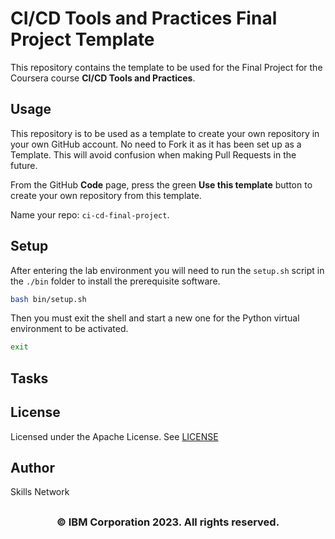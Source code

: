 # CI/CD Tools and Practices Final Project Template

This repository contains the template to be used for the Final Project for the Coursera course **CI/CD Tools and Practices**.

## Usage 

This repository is to be used as a template to create your own repository in your own GitHub account. No need to Fork it as it has been set up as a Template. This will avoid confusion when making Pull Requests in the future.

From the GitHub **Code** page, press the green **Use this template** button to create your own repository from this template.

Name your repo: `ci-cd-final-project`.

## Setup 

After entering the lab environment you will need to run the `setup.sh` script in the `./bin` folder to install the prerequisite software.

```bash
bash bin/setup.sh
```

Then you must exit the shell and start a new one for the Python virtual environment to be activated.

```bash
exit
```

## Tasks 


## License

Licensed under the Apache License. See [LICENSE](/LICENSE)

## Author

Skills Network

## <h3 align="center"> © IBM Corporation 2023. All rights reserved. <h3/>

